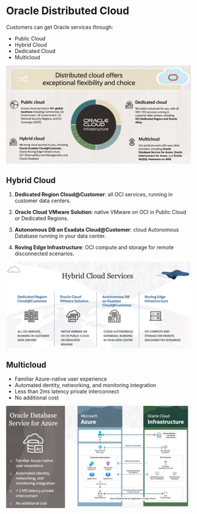 # Oracle Distributed Cloud

Customers can get Oracle services through:
- Public Cloud
- Hybrid Cloud
- Dedicated Cloud
- Multicloud

![Distributed Cloud](../images/distributed_cloud.png)

## Hybrid Cloud 

1. **Dedicated Region Cloud@Customer**: all OCI services, running in customer data centers.

2. **Oracle Cloud VMware Solution**: native VMware on OCI in Public Cloud or Dedicated Regions.

3. **Autonomous DB on Exadata Cloud@Customer**: cloud Autonomous Database running in your data center.

4. **Roving Edge Infrastructure**: OCI compute and storage for remote disconnected scenarios.

![Hybrid Cloud Services](../images/hybrid_cloud.png)

## Multicloud

- Familiar Azure-native user experience
- Automated dentity, networking, and monitoring integration
- Less than 2ms latency private interconnect
- No additional cost

![Oracle Database Service for Azure](../images/oci_for_azure.png)